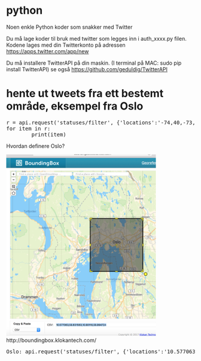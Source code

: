 # python

Noen enkle Python koder som snakker med Twitter

Du må lage koder til bruk med twitter som legges inn i auth_xxxx.py filen. Kodene lages med din Twitterkonto på adressen https://apps.twitter.com/app/new

Du må installere TwitterAPI på din maskin. (I terminal på MAC: sudo pip install TwitterAPI) se også https://github.com/geduldig/TwitterAPI

# hente ut tweets fra ett bestemt område, eksempel fra Oslo

<pre>
r = api.request('statuses/filter', {'locations':'-74,40,-73,41'}) #NYC 
for item in r:
        print(item)
</pre>

Hvordan definere Oslo?

<img src="https://github.com/udirbetalab/python/blob/master/BBox_oslo.png" width=400>
http://boundingbox.klokantech.com/

<pre>
Oslo: api.request('statuses/filter', {'locations':'10.577063,59.831563,10.90116,59.994724'})
</pre>
